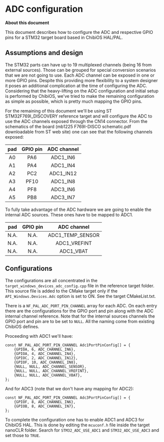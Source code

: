 # ADC configuration

**About this document**

This document describes how to configure the ADC and respective GPIO pins for a STM32 target board based in ChibiOS HAL/PAL.


## Assumptions and design

The STM32 parts can have up to 19 multiplexed channels (being 16 from external sources). Those can be grouped for special conversion scenarios that we are not going to use.
Each ADC channel can be exposed in one or more GPIO pins. Despite this providing more flexibility to a system designer it poses an additional complication at the time of configuring the ADC. 
Considering that the heavy-lifting on the ADC configuration and initial setup is performed by ChibiOS, we've tried to make the remaining configuration as simple as possible, which is pretty much mapping the GPIO pins.

For the remaining of this document we'll be using ST STM32F769I_DISCOVERY reference target and will configure the ADC to use the ADC channels exposed through the CN14 connector. From the schematics of the board (mb1225 F769I-DISCO schematic.pdf downloadable from ST web site) one can see that the following channels exposed:

| pad | GPIO pin | ADC channel |
|:-:|:-:|:-:|
| A0 | PA6 | ADC1_IN6 |
| A1 | PA4 | ADC1_IN4 |
| A2 | PC2 | ADC1_IN12 |
| A3 | PF10 | ADC1_IN8 |
| A4 | PF8 | ADC3_IN6 |
| A5 | PB8 | ADC3_IN7 |

To fully take advantage of the ADC hardware we are going to enable the internal ADC sources. These ones have to be mapped to ADC1.

| pad | GPIO pin | ADC channel |
|:-:|:-:|:-:|
| N.A. | N.A. | ADC1_TEMP_SENSOR |
| N.A. | N.A. | ADC1_VREFINT |
| N.A. | N.A. | ADC1_VBAT |


## Configurations

The configurations are all concentrated in the `target_windows_devices_adc_config.cpp` file in the reference target folder.
This source file is added to the CMake target only if the `API_Windows.Devices.Adc` option is set to ON. See the target CMakeList.txt.

There is a `NF_PAL_ADC_PORT_PIN_CHANNEL` array for each ADC. On each entry there are the configurations for the GPIO port and pin along with the ADC internal channel reference. 
Note that for the internal sources channels the GPIO port and pin are to be set to `NULL`.
All the naming come from existing ChibiOS defines.

Proceeding with ADC1 we'll have:
```
const NF_PAL_ADC_PORT_PIN_CHANNEL Adc1PortPinConfig[] = {
    {GPIOA, 6, ADC_CHANNEL_IN6},
    {GPIOA, 4, ADC_CHANNEL_IN4},
    {GPIOC, 2, ADC_CHANNEL_IN12},
    {GPIOF, 10, ADC_CHANNEL_IN8},
    {NULL, NULL, ADC_CHANNEL_SENSOR},
    {NULL, NULL, ADC_CHANNEL_VREFINT},
    {NULL, NULL, ADC_CHANNEL_VBAT},
};
```

And for ADC3 (note that we don't have any mapping for ADC2):
```
const NF_PAL_ADC_PORT_PIN_CHANNEL Adc3PortPinConfig[] = {
    {GPIOF, 8, ADC_CHANNEL_IN6},
    {GPIOB, 8, ADC_CHANNEL_IN7},
};
```

To complete the configuration one has to enable ADC1 and ADC3 for ChibiOS HAL. This is done by editing the `mcuconf.h` file inside the target nanoCLR folder. Search for `STM32_ADC_USE_ADC1` and `STM32_ADC_USE_ADC3` and set those to `TRUE`.
